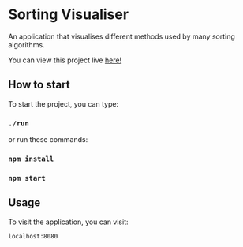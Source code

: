 # Sorting Visualiser 

An application that visualises different methods used by many sorting algorithms.

You can view this project live [here!](http://www.alexmerren.uk/sorting)

## How to start

To start the project, you can type: 

### `./run`

or run these commands:

### `npm install`

### `npm start`

## Usage

To visit the application, you can visit:

```
localhost:8080
```
